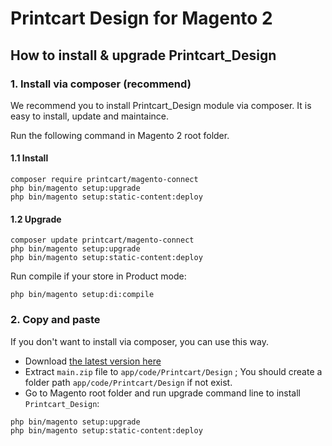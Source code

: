 # Printcart Design for Magento 2

## How to install & upgrade Printcart_Design

### 1. Install via composer (recommend)

We recommend you to install Printcart_Design module via composer. It is easy to install, update and maintaince.

Run the following command in Magento 2 root folder.

#### 1.1 Install

```
composer require printcart/magento-connect
php bin/magento setup:upgrade
php bin/magento setup:static-content:deploy
```

#### 1.2 Upgrade

```
composer update printcart/magento-connect
php bin/magento setup:upgrade
php bin/magento setup:static-content:deploy
```

Run compile if your store in Product mode:

```
php bin/magento setup:di:compile
```

### 2. Copy and paste

If you don't want to install via composer, you can use this way. 

- Download [the latest version here](https://github.com/Printcart/magento-connect/archive/main.zip) 
- Extract `main.zip` file to `app/code/Printcart/Design` ; You should create a folder path `app/code/Printcart/Design` if not exist.
- Go to Magento root folder and run upgrade command line to install `Printcart_Design`:

```
php bin/magento setup:upgrade
php bin/magento setup:static-content:deploy
```
